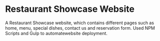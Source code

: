 # Restaurant Showcase Website
A Restaurant Showcase website, which contains different pages such as home, menu, special dishes, contact us and reservation form. Used NPM Scripts and Gulp to automatewebsite deployment.
